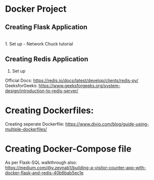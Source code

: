 # Docker Project

## Creating Flask Application
<br>
1. Set up - Network Chuck tutorial

## Creating Redis Application
1. Set up

Official Docs: https://redis.io/docs/latest/develop/clients/redis-py/
<br>
GeeksforGeeks: https://www.geeksforgeeks.org/system-design/introduction-to-redis-server/

# Creating Dockerfiles:

Creating seperate Dockerfile: https://www.divio.com/blog/guide-using-multiple-dockerfiles/

# Creating Docker-Compose file
As per Flask-SQL walkthrough
also: https://medium.com/@y.zeynab1/building-a-visitor-counter-app-with-docker-flask-and-redis-40b6bab5ec1e

